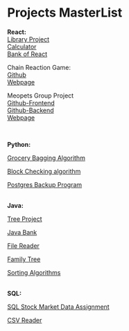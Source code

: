# Projects MasterList


**React:**
<br />
[Library Project](https://github.com/rivka99/Library-project)<br />
[Calculator](https://github.com/rivka99/calculator)<br />
[Bank of React](https://github.com/DannieC97/Assignment-09)<br />

Chain Reaction Game: <br />
  [Github](https://github.com/rivka99/chain-reaction-game)<br />
  [Webpage](https://rivka99.github.io/chain-reaction-game/)<br />

Meopets Group Project<br />
  [Github-Frontend](https://github.com/lucylee-412/meopets-frontend)<br />
  [Github-Backend](https://github.com/lucylee-412/meopets-backend)<br />
  [Webpage](https://meopets.netlify.app/)
  
<br />

**Python:** <br />

[Grocery Bagging Algorithm](https://gist.github.com/rivka99/e6b635841f84d10d2977827b8658462d)<br />

[Block Checking algorithm](https://gist.github.com/rivka99/6279eda5acc03a6c69932f518c9f47cc)<br />

[Postgres Backup Program](https://gist.github.com/rivka99/f63344d4842fb3fca1ac4fa8a2fc8595)<br />
<br />

**Java:**<br />

[Tree Project](https://gist.github.com/rivka99/0d8df08b3b4aba4dafd288e11654bebf)<br />

[Java Bank](https://github.com/rivka99/Java-Bank)<br />

[File Reader](https://gist.github.com/rivka99/4c1bef33b016e6279174935ed0c6f161)<br />

[Family Tree](https://gist.github.com/rivka99/ee21cf8c299cc5e28b4cca1462a3aa3e)<br />

[Sorting Algorithms](https://gist.github.com/rivka99/7a8bfa6bc325d85f9e931383cf4e955f)<br />
<br />

**SQL:**<br />

[SQL Stock Market Data Assignment](https://gist.github.com/rivka99/4dbdabc043c47e22272951211214e97a)<br />

[CSV Reader](https://gist.github.com/rivka99/9dd5e9512bf4ad0515809b4e631e874f)

